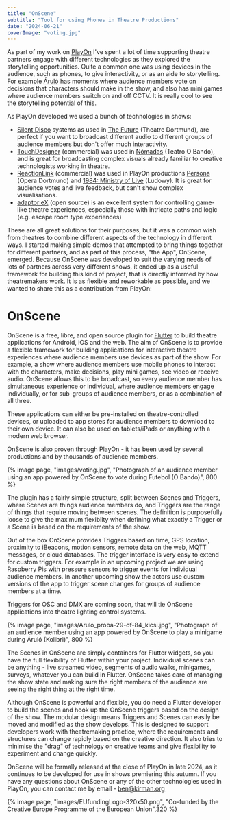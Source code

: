 ```yaml
---
title: "OnScene"
subtitle: "Tool for using Phones in Theatre Productions"
date: "2024-06-21"
coverImage: "voting.jpg"
---
```


As part of my work on [PlayOn](/projects/play-on/) I've spent a lot of time supporting theatre partners engage with different technologies as they explored the storytelling opportunities. Quite a common one was using devices in the audience, such as phones, to give interactivity, or as an aide to storytelling. For example [Áruló](/projects/áruló/) has moments where audience members vote on decisions that characters should make in the show, and also has mini games where audience members switch on and off CCTV. It is really cool to see the storytelling potential of this.

As PlayOn developed we used a bunch of technologies in shows: 

- [Silent Disco](https://en.wikipedia.org/wiki/Silent_disco) systems as used in [The Future](https://play-on.eu/dortmund-immersive/) (Theatre Dortmund), are perfect if you want to broadcast different audio to different groups of audience members but don't offer much interactivity.
- [TouchDesigner](https://derivative.ca/) (commercial) was used in [Nómadas](https://play-on.eu/immersive-obando/) (Teatro O Bando), and is great for broadcasting complex visuals already familiar to creative technologists working in theatre.
- [ReactionLink](https://www.reactionlink.de/) (commercial) was used in PlayOn productions [Persona](http://play-on.eu/gaming-dortmund/) (Opera Dortmund) and [1984: Ministry of Live](https://play-on.eu/ludowy-immersive/) (Ludowy). It is great for audience votes and live feedback, but can't show complex visualisations.
- [adaptor eX](https://docs.adaptorex.org/) (open source) is an excellent system for controlling game-like theatre experiences, especially those with intricate paths and logic (e.g. escape room type experiences)

These are all great solutions for their purposes, but it was a common wish from theatres to combine different aspects of the technology in different ways. I started making simple demos that attempted to bring things together for different partners, and as part of this process, "the App", OnScene, emerged. Because OnScene was developed to suit the varying needs of lots of partners across very different shows, it ended up as a useful framework for building this kind of project, that is directly informed by how theatremakers work. It is as flexible and reworkable as possible, and we wanted to share this as a contribution from PlayOn:

# OnScene

OnScene is a free, libre, and open source plugin for [Flutter](https://flutter.dev/) to build theatre applications for Android, iOS and the web. The aim of OnScene is to provide a flexible framework for building applications for interactive theatre experiences where audience members use devices as part of the show. For example, a show where audience members use mobile phones to interact with the characters, make decisions, play mini games, see video or receive audio. OnScene allows this to be broadcast, so every audience member has simultaneous experience or individual, where audience members engage individually, or for sub-groups of audience members, or as a combination of all three.

These applications can either be pre-installed on theatre-controlled devices, or uploaded to app stores for audience members to download to their own device. It can also be used on tablets/iPads or anything with a modern web browser. 

OnScene is also proven through PlayOn - it has been used by several productions and by thousands of audience members.

{% image page, "images/voting.jpg", "Photograph of an audience member using an app powered by OnScene to vote during Futebol (O Bando)", 800 %}

The plugin has a fairly simple structure, split between Scenes and Triggers, where Scenes are things audience members do, and Triggers are the range of things that require moving between scenes. The definition is purposefully loose to give the maximum flexibilty when defining what exactly a Trigger or a Scene is based on the requirements of the show.

Out of the box OnScene provides Triggers based on time, GPS location, proximity to iBeacons, motion sensors, remote data on the web, MQTT messages, or cloud databases. The trigger interface is very easy to extend for custom triggers. For example in an upcoming project we are using Raspberry Pis with pressure sensors to trigger events for individual audience members. In another upcoming show the actors use custom versions of the app to trigger scene changes for groups of audience members at a time.

Triggers for OSC and DMX are coming soon, that will tie OnScene applications into theatre lighting control systems.

{% image page, "images/Arulo_proba-29-of-84_kicsi.jpg", "Photograph of an audience member using an app powered by OnScene to play a minigame during Áruló (Kolibri)", 800 %}

The Scenes in OnScene are simply containers for Flutter widgets, so you have the full flexibility of Flutter within your project. Individual scenes can be anything - live streamed video, segments of audio walks, minigames, surveys, whatever you can build in Flutter. OnScene takes care of managing the show state and making sure the right members of the audience are seeing the right thing at the right time.

Although OnScene is powerful and flexible, you do need a Flutter developer to build the scenes and hook up the OnScene triggers based on the design of the show. The modular design means Triggers and Scenes can easily be moved and modified as the show develops. This is designed to support developers work with theatremaking practice, where the requirements and structures can change rapidly based on the creative direction. It also tries to minimise the "drag" of technology on creative teams and give flexibility to experiment and change quickly.

OnScene will be formally released at the close of PlayOn in late 2024, as it continues to be developed for use in shows premiering this autumn. If you have any questions about OnScene or any of the other technologies used in PlayOn, you can contact me by email - ben@kirman.org 

{% image page, "images/EUfundingLogo-320x50.png", "Co-funded by the Creative Europe Programme of the European Union",320 %}